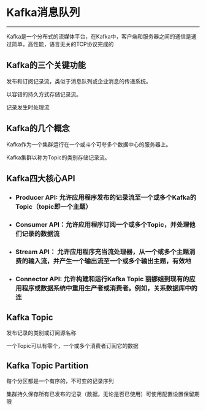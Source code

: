 # Kafka消息队列

---

Kafka是一个分布式的流媒体平台，在Kafka中，客户端和服务器之间的通信是通过简单，高性能，语言无关的TCP协议完成的

## Kafka的三个关键功能

发布和订阅记录流，类似于消息队列或企业消息的传递系统。

以容错的持久方式存储记录流。

记录发生时处理流

## Kafka的几个概念

Kafka作为一个集群运行在一个或斗个可夸多个数据中心的服务器上。

Kafka集群以称为Topic的类别存储记录流。

## Kafka四大核心API

* ### Producer API: 允许应用程序发布的记录流至一个或多个Kafka的Topic（topic即一个主题）

* ### Consumer API：允许应用程序订阅一个或多个Topic，并处理他们记录的数据流

* ### Stream API： 允许应用程序充当流处理器，从一个或多个主题消费的输入流，并产生一个输出流至一个或多个输出主题，有效地

* ### Connector API: 允许构建和运行Kafka Topic 丽娜姐到现有的应用程序或数据系统中重用生产者或消费者。例如，关系数据库中的连

## Kafka Topic

发布记录的类别或订阅源名称

一个Topic可以有零个，一个或多个消费者订阅它的数据



## Kafka Topic Partition

每个分区都是一个有序的，不可变的记录序列

集群持久保存所有已发布的记录（数据，无论是否已使用）可使用配置设置保留期限







